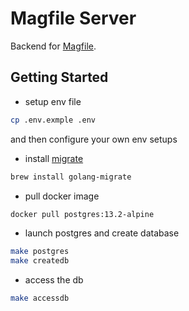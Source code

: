 # Magfile Server

Backend for [Magfile](https://github.com/saltchang/magfile).

## Getting Started

- setup env file

```bash
cp .env.exmple .env
```

and then configure your own env setups

- install [migrate](https://github.com/golang-migrate/migrate)

```bash
brew install golang-migrate
```

- pull docker image

```bash
docker pull postgres:13.2-alpine
```

- launch postgres and create database

```bash
make postgres
make createdb
```

- access the db

```bash
make accessdb
```
